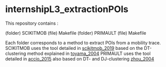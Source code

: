 # internshipL3_extractionPOIs

This repository contains :

(folder) SCIKITMOB
      (file) Makefile
(folder) PRIMAULT
      (file) Makefile

Each folder corresponds to a method to extract POIs from a mobility trace.
SCIKITMOB uses the tool detailed in [scikitmob_2019](https://arxiv.org/pdf/1907.07062.pdf)
based on the DT-clustering method explained in [toyama_2004](http://citeseerx.ist.psu.edu/viewdoc/download?doi=10.1.1.422.3690&rep=rep1&type=pdf)
PRIMAULT uses the tool detailed in [accio_2015](https://discovery.ucl.ac.uk/id/eprint/10047858/1/Primault_paper.pdf)
also based on DT- and DJ-clustering [zhou_2004](https://www.researchgate.net/profile/Dan-Frankowski-2/publication/221589563_Discovering_personal_gazetteers_An_interactive_clustering_approach/links/562a314108ae518e347f1054/Discovering-personal-gazetteers-An-interactive-clustering-approach.pdf)
